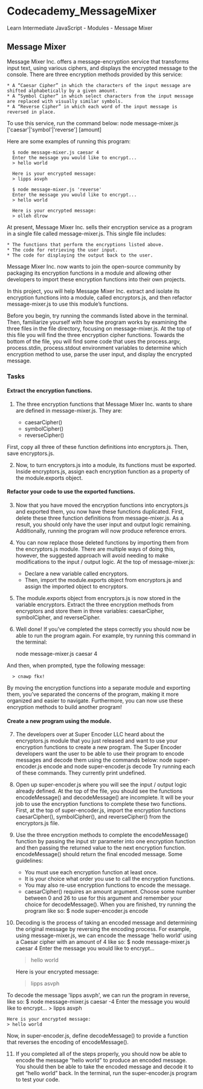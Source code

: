 # Codecademy_MessageMixer
Learn Intermediate JavaScript - Modules - Message Mixer

## Message Mixer
Message Mixer Inc. offers a message-encryption service that transforms input text, using various ciphers, and displays the encrypted message to the console.
There are three encryption methods provided by this service:

    * A “Caesar Cipher” in which the characters of the input message are shifted alphabetically by a given amount.
    * A “Symbol Cipher” in which select characters from the input message are replaced with visually similar symbols.
    * A “Reverse Cipher” in which each word of the input message is reversed in place.
    
To use this service, run the command below:
node message-mixer.js ['caesar'|'symbol'|'reverse'] [amount]

Here are some examples of running this program:

      $ node message-mixer.js caesar 4
      Enter the message you would like to encrypt...
      > hello world
  
      Here is your encrypted message:
      > lipps asvph
      
      $ node message-mixer.js 'reverse'
      Enter the message you would like to encrypt...
      > hello world
      
      Here is your encrypted message:
      > olleh dlrow

At present, Message Mixer Inc. sells their encryption service as a program in a single file called message-mixer.js. This single file includes:

    * The functions that perform the encryptions listed above.
    * The code for retrieving the user input.
    * The code for displaying the output back to the user.

Message Mixer Inc. now wants to join the open-source community by packaging its encryption functions in a module and allowing other developers to import these encryption functions into their own projects.

In this project, you will help Message Mixer Inc. extract and isolate its encryption functions into a module, called encryptors.js, and then refactor message-mixer.js to use this module’s functions.

Before you begin, try running the commands listed above in the terminal. Then, familiarize yourself with how the program works by examining the three files in the file directory, focusing on message-mixer.js. At the top of this file you will find the three encryption cipher functions. Towards the bottom of the file, you will find some code that uses the process.argv, process.stdin, process.stdout environment variables to determine which encryption method to use, parse the user input, and display the encrypted message.

### Tasks
#### Extract the encryption functions.
1. The three encryption functions that Message Mixer Inc. wants to share are defined in message-mixer.js. They are:
   
    * caesarCipher()
    * symbolCipher()
    * reverseCipher()
      
First, copy all three of these function definitions into encryptors.js. Then, save encryptors.js.

2. Now, to turn encryptors.js into a module, its functions must be exported.
Inside encryptors.js, assign each encryption function as a property of the module.exports object.

#### Refactor your code to use the exported functions.
3. Now that you have moved the encryption functions into encryptors.js and exported them, you now have these functions duplicated.
First, delete these three function definitions from message-mixer.js.
As a result, you should only have the user input and output logic remaining. Additionally, running the program will now produce reference errors.

4. You can now replace those deleted functions by importing them from the encryptors.js module.
There are multiple ways of doing this, however, the suggested approach will avoid needing to make modifications to the input / output logic.
At the top of message-mixer.js:

    * Declare a new variable called encryptors.
    * Then, import the module.exports object from encryptors.js and assign the imported object to encryptors.

6. The module.exports object from encryptors.js is now stored in the variable encryptors.
Extract the three encryption methods from encryptors and store them in three variables: caesarCipher, symbolCipher, and reverseCipher.

7. Well done! If you’ve completed the steps correctly you should now be able to run the program again. For example, try running this command in the terminal:
   
      node message-mixer.js caesar 4
   
And then, when prompted, type the following message:

      > cnawp fkx!

By moving the encryption functions into a separate module and exporting them, you’ve separated the concerns of the program, making it more organized and easier to navigate. Furthermore, you can now use these encryption methods to build another program!

#### Create a new program using the module.
7. The developers over at Super Encoder LLC heard about the encryptors.js module that you just released and want to use your encryption functions to create a new program.
The Super Encoder developers want the user to be able to use their program to encode messages and decode them using the commands below:
      node super-encoder.js encode
and
      node super-encoder.js decode
Try running each of these commands. They currently print undefined.

8. Open up super-encoder.js where you will see the input / output logic already defined.
At the top of the file, you should see the functions encodeMessage() and decodeMessage() are incomplete. It will be your job to use the encryption functions to complete these two functions.
First, at the top of super-encoder.js, import the encryption functions caesarCipher(), symbolCipher(), and reverseCipher() from the encryptors.js file.

9. Use the three encryption methods to complete the encodeMessage() function by passing the input str parameter into one encryption function and then passing the returned value to the next encryption function. encodeMessage() should return the final encoded message.
Some guidelines:
    * You must use each encryption function at least once.
    * It is your choice what order you use to call the encryption functions.
    * You may also re-use encryption functions to encode the message.
    * caesarCipher() requires an amount argument. Choose some number between 0 and 26 to use for this argument and remember your choice for decodeMessage().
When you are finished, try running the program like so:
    $ node super-encoder.js encode

10. Decoding is the process of taking an encoded message and determining the original message by reversing the encoding process.
For example, using message-mixer.js, we can encode the message 'hello world' using a Caesar cipher with an amount of 4 like so:
    $ node message-mixer.js caesar 4
    Enter the message you would like to encrypt...
    > hello world
    
    Here is your encrypted message:
    > lipps asvph

To decode the message 'lipps asvph', we can run the program in reverse, like so:
    $ node message-mixer.js caesar -4
    Enter the message you would like to encrypt...
    > lipps asvph
    
    Here is your encrypted message:
    > hello world

Now, in super-encoder.js, define decodeMessage() to provide a function that reverses the encoding of encodeMessage().

11. If you completed all of the steps properly, you should now be able to encode the message “hello world” to produce an encoded message. You should then be able to take the encoded message and decode it to get “hello world” back.
In the terminal, run the super-encoder.js program to test your code.
